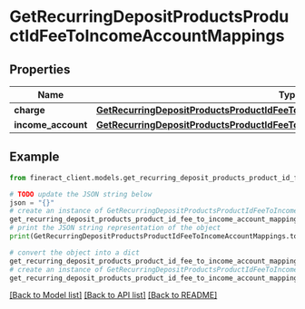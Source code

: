 # GetRecurringDepositProductsProductIdFeeToIncomeAccountMappings


## Properties

Name | Type | Description | Notes
------------ | ------------- | ------------- | -------------
**charge** | [**GetRecurringDepositProductsProductIdFeeToIncomeAccountMappingsCharge**](GetRecurringDepositProductsProductIdFeeToIncomeAccountMappingsCharge.md) |  | [optional] 
**income_account** | [**GetRecurringDepositProductsProductIdFeeToIncomeAccountMappingsIncomeAccount**](GetRecurringDepositProductsProductIdFeeToIncomeAccountMappingsIncomeAccount.md) |  | [optional] 

## Example

```python
from fineract_client.models.get_recurring_deposit_products_product_id_fee_to_income_account_mappings import GetRecurringDepositProductsProductIdFeeToIncomeAccountMappings

# TODO update the JSON string below
json = "{}"
# create an instance of GetRecurringDepositProductsProductIdFeeToIncomeAccountMappings from a JSON string
get_recurring_deposit_products_product_id_fee_to_income_account_mappings_instance = GetRecurringDepositProductsProductIdFeeToIncomeAccountMappings.from_json(json)
# print the JSON string representation of the object
print(GetRecurringDepositProductsProductIdFeeToIncomeAccountMappings.to_json())

# convert the object into a dict
get_recurring_deposit_products_product_id_fee_to_income_account_mappings_dict = get_recurring_deposit_products_product_id_fee_to_income_account_mappings_instance.to_dict()
# create an instance of GetRecurringDepositProductsProductIdFeeToIncomeAccountMappings from a dict
get_recurring_deposit_products_product_id_fee_to_income_account_mappings_from_dict = GetRecurringDepositProductsProductIdFeeToIncomeAccountMappings.from_dict(get_recurring_deposit_products_product_id_fee_to_income_account_mappings_dict)
```
[[Back to Model list]](../README.md#documentation-for-models) [[Back to API list]](../README.md#documentation-for-api-endpoints) [[Back to README]](../README.md)


